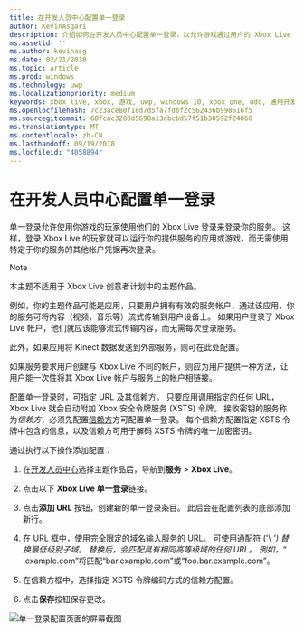```yaml
---
title: 在开发人员中心配置单一登录
author: KevinAsgari
description: 介绍如何在开发人员中心配置单一登录，以允许游戏通过用户的 Xbox Live ID 让用户登录你的服务。
ms.assetid: ''
ms.author: kevinasg
ms.date: 02/21/2018
ms.topic: article
ms.prod: windows
ms.technology: uwp
ms.localizationpriority: medium
keywords: xbox live, xbox, 游戏, uwp, windows 10, xbox one, udc, 通用开发人员中心, 单一登录
ms.openlocfilehash: 7c23ace80f18d7d5fa7fdbf2c562436b998516f5
ms.sourcegitcommit: 68fcac3288d5698a13dbcbd57f51b30592f24860
ms.translationtype: MT
ms.contentlocale: zh-CN
ms.lasthandoff: 09/19/2018
ms.locfileid: "4058894"
---
```

# <a name="configure-single-sign-on-in-dev-center"></a>在开发人员中心配置单一登录

单一登录允许使用你游戏的玩家使用他们的 Xbox Live 登录来登录你的服务。 这样，登录 Xbox Live 的玩家就可以运行你的提供服务的应用或游戏，而无需使用特定于你的服务的其他帐户凭据再次登录。

> [!NOTE]
> 本主题不适用于 Xbox Live 创意者计划中的主题作品。

例如，你的主题作品可能是应用，只要用户拥有有效的服务帐户，通过该应用，你的服务可将内容（视频，音乐等）流式传输到用户设备上。 如果用户登录了 Xbox Live 帐户，他们就应该能够流式传输内容，而无需每次登录服务。

此外，如果应用将 Kinect 数据发送到外部服务，则可在此处配置。

如果服务要求用户创建与 Xbox Live 不同的帐户，则应为用户提供一种方法，让用户能一次性将其 Xbox Live 帐户与服务上的帐户相链接。

配置单一登录时，可指定 URL 及其信赖方。 只要应用调用指定的任何 URL，Xbox Live 就会自动附加 Xbox 安全令牌服务 (XSTS) 令牌。 接收密钥的服务称为*信赖方*，必须先配置[信赖方](https://developer.microsoft.com/en-US/xboxconfig/relyingparties/index)方可配置单一登录。 每个信赖方配置指定 XSTS 令牌中包含的信息，以及信赖方可用于解码 XSTS 令牌的唯一加密密钥。

通过执行以下操作添加配置：

1. 在[开发人员中心](https://developer.microsoft.com/dashboard/windows/overview)选择主题作品后，导航到**服务** > **Xbox Live**。

2. 点击以下 **Xbox Live 单一登录**链接。

3. 点击**添加 URL** 按钮，创建新的单一登录条目。 此后会在配置列表的底部添加新行。

4. 在 URL 框中，使用完全限定的域名输入服务的 URL。 可使用通配符 ('\ *') 替换最低级别子域。 替换后，会匹配具有相同高等级域的任何 URL。 例如，“* .example.com”将匹配“bar.example.com”或“foo.bar.example.com”。

5. 在信赖方框中，选择指定 XSTS 令牌编码方式的信赖方配置。

6. 点击**保存**按钮保存更改。

![单一登录配置页面的屏幕截图](../../images/dev-center/single-signon.png)
